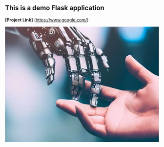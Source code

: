 ## This is a demo Flask application

**[Project Link]** (https://www.google.com/)

![Some-image](./img.webp)